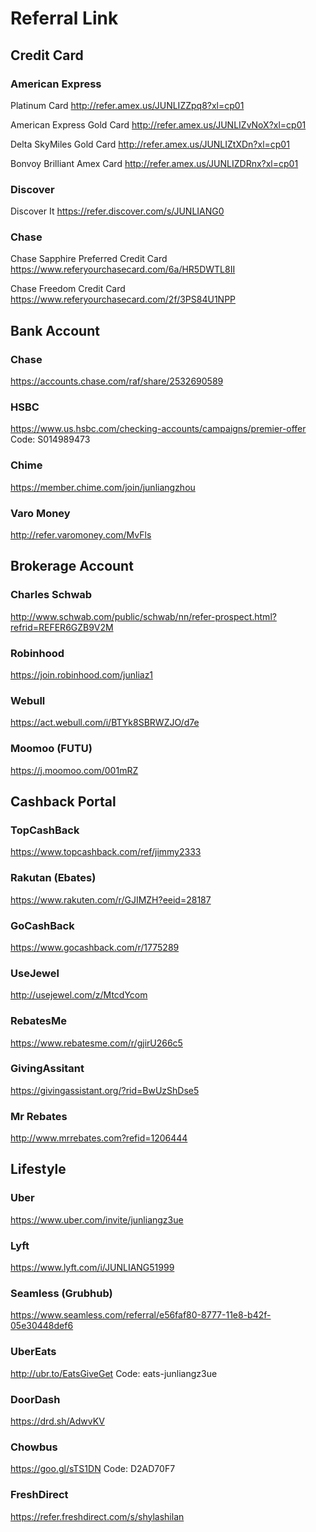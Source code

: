 # Referral Link


## Credit Card

### American Express

Platinum Card http://refer.amex.us/JUNLIZZpq8?xl=cp01

American Express Gold Card http://refer.amex.us/JUNLIZvNoX?xl=cp01

Delta SkyMiles Gold Card http://refer.amex.us/JUNLIZtXDn?xl=cp01

Bonvoy Brilliant Amex Card http://refer.amex.us/JUNLIZDRnx?xl=cp01

### Discover

Discover It https://refer.discover.com/s/JUNLIANG0

### Chase

Chase Sapphire Preferred Credit Card https://www.referyourchasecard.com/6a/HR5DWTL8II

Chase Freedom Credit Card https://www.referyourchasecard.com/2f/3PS84U1NPP


## Bank Account

### Chase

https://accounts.chase.com/raf/share/2532690589

### HSBC

https://www.us.hsbc.com/checking-accounts/campaigns/premier-offer Code: S014989473

### Chime

https://member.chime.com/join/junliangzhou

### Varo Money

http://refer.varomoney.com/MvFls


## Brokerage Account

### Charles Schwab

http://www.schwab.com/public/schwab/nn/refer-prospect.html?refrid=REFER6GZB9V2M

### Robinhood

https://join.robinhood.com/junliaz1

### Webull

https://act.webull.com/i/BTYk8SBRWZJO/d7e

### Moomoo (FUTU)

https://j.moomoo.com/001mRZ


## Cashback Portal

### TopCashBack

https://www.topcashback.com/ref/jimmy2333

### Rakutan (Ebates)

https://www.rakuten.com/r/GJIMZH?eeid=28187

### GoCashBack

https://www.gocashback.com/r/1775289

### UseJewel

http://usejewel.com/z/MtcdYcom

### RebatesMe

https://www.rebatesme.com/r/gjirU266c5

### GivingAssitant

https://givingassistant.org/?rid=BwUzShDse5

### Mr Rebates

http://www.mrrebates.com?refid=1206444


## Lifestyle

### Uber

https://www.uber.com/invite/junliangz3ue

### Lyft

https://www.lyft.com/i/JUNLIANG51999

### Seamless (Grubhub)

https://www.seamless.com/referral/e56faf80-8777-11e8-b42f-05e30448def6

### UberEats

http://ubr.to/EatsGiveGet Code: eats-junliangz3ue

### DoorDash

https://drd.sh/AdwvKV

### Chowbus

https://goo.gl/sTS1DN Code: D2AD70F7

### FreshDirect

https://refer.freshdirect.com/s/shylashilan


